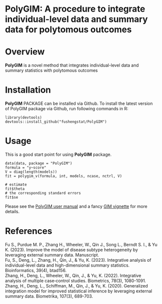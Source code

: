 # PolyGIM: A procedure to integrate individual-level data and summary data for polytomous outcomes

# Overview
**PolyGIM** is a novel method that integrates individual-level data and summary statistics with polytomous outcomes

# Installation
**PolyGIM** PACKAGE can be installed via Github. To install the latest version of PolyGIM package via Github, run following commands in R:
```{r, include = FALSE}
library(devtools)
devtools::install_github("fushengstat/PolyGIM")
```

# Usage
This is a good start point for using **PolyGIM** package.
```{r,include = FALSE}
data(data, package = "PolyGIM")
formula = "y~score"
V = diag(length(models))
fit = polygim_v(formula, int, models, ncase, nctrl, V)

# estimate
fit$theta
# the corresponding standard errors
fit$se
```

Please see the [PolyGIM user manual](https://github.com/fushengstat/PolyGIM/blob/main/doc/PolyGIM.pdf) and a fancy [GIM vignette](https://cran.rstudio.com/web/packages/gim/vignettes/gim.html) for more details. 



# References
Fu S., Purdue M. P., Zhang H., Wheeler, W., Qin J., Song L., Berndt S. I., & Yu K. (2023). Improve the model of disease subtype heterogeneity by leveraging external summary data. Manuscript. \
Fu, S., Deng, L., Zhang, H., Qin, J., & Yu, K. (2023). Integrative analysis of individual-level data and high-dimensional summary statistics. Bioinformatics, 39(4), btad156. \
Zhang, H., Deng, L., Wheeler, W., Qin, J., & Yu, K. (2022). Integrative analysis of multiple case‐control studies. Biometrics, 78(3), 1080-1091.
Zhang, H., Deng, L., Schiffman, M., Qin, J., & Yu, K. (2020). Generalized integration model for improved statistical inference by leveraging external summary data. Biometrika, 107(3), 689-703. 
